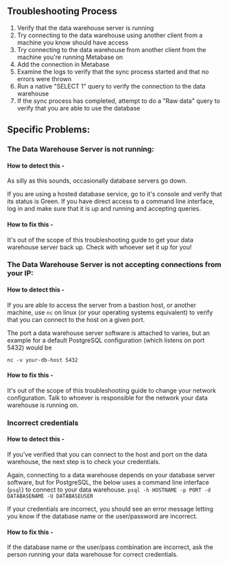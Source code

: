 ## Troubleshooting Process
1. Verify that the data warehouse server is running
2. Try connecting to the data warehouse using another client from a machine you know should have access
3. Try connecting to the data warehouse from another client from the machine you're running Metabase on
4. Add the connection in Metabase
5. Examine the logs to verify that the sync process started and that no errors were thrown
6. Run a native "SELECT 1" query to verify the connection to the data warehouse
7. If the sync process has completed, attempt to do a "Raw data" query to verify that you are able to use the database 

## Specific Problems:

### The Data Warehouse Server is not running:

#### How to detect this -
As silly as this sounds, occasionally database servers go down. 

If you are using a hosted database service, go to it's console and verify that its status is Green. If you have direct access to a command line interface, log in and make sure that it is up and running and accepting queries.

#### How to fix this -
It's out of the scope of this troubleshooting guide to get your data warehouse server back up. Check with whoever set it up for you!


### The Data Warehouse Server is not accepting connections from your IP:

#### How to detect this -

If you are able to access the server from a bastion host, or another machine, use `nc` on linux (or your operating systems equivalent) to verify that you can connect to the host on a given port.


The port a data warehouse server software is attached to varies, but an example for a default PostgreSQL configuration (which listens on port 5432) would be 

`nc -v your-db-host 5432`

#### How to fix this -
It's out of the scope of this troubleshooting guide to change your network configuration. Talk to whoever is responsible for the network your data warehouse is running on. 


### Incorrect credentials

#### How to detect this -
If you've verified that you can connect to the host and port on the data warehouse, the next step is to check your credentials.

Again, connecting to a data warehouse depends on your database server software, but for PostgreSQL, the below uses a command line interface (`psql`) to connect to your data warehouse. 
`psql -h HOSTNAME -p PORT -d DATABASENAME -U DATABASEUSER`

If your credentials are incorrect, you should see an error message letting you know if the database name or the user/password are incorrect.

#### How to fix this -
If the database name or the user/pass combination are incorrect, ask the person running your data warehouse for correct credentials.